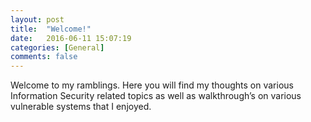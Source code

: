 ```yaml
---
layout: post
title:  "Welcome!"
date:   2016-06-11 15:07:19
categories: [General]
comments: false
---
```

Welcome to my ramblings.  Here you will find my thoughts on various Information Security related topics as well as walkthrough’s on various vulnerable systems that I enjoyed.
